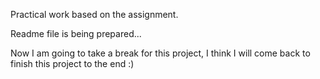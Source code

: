 
Practical work based on the assignment. 

Readme file is being prepared...

Now I am going to take a break for this project, I think I will come back to finish this project to the end :)

